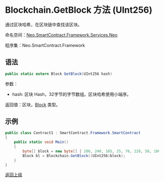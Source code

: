 # Blockchain.GetBlock 方法 (UInt256)

通过区块哈希，在区块链中查找该区块。

命名空间：[Neo.SmartContract.Framework.Services.Neo](../../neo.md)

程序集：Neo.SmartContract.Framework

## 语法

```c#
public static extern Block GetBlock(UInt256 hash)
```

参数：

-  hash: 区块 Hash，32字节的字节数组。区块哈希使用小端序。

返回值：区块，[Block](../Block.md) 类型。

## 示例

```c#
public class Contract1 : SmartContract.Framework.SmartContract
{
    public static void Main()
    {
        byte[] block = new byte[] { 206, 240, 165, 25, 76, 228, 58, 100, 117, 184, 213, 171, 61, 96, 34, 234, 129, 116, 60, 232, 71, 11, 231, 143, 195, 123, 5, 190, 250, 182, 14, 152 };
        Block bl = Blockchain.GetBlock((UInt256)block);
    }
}
```



[返回上级](../Blockchain.md)
